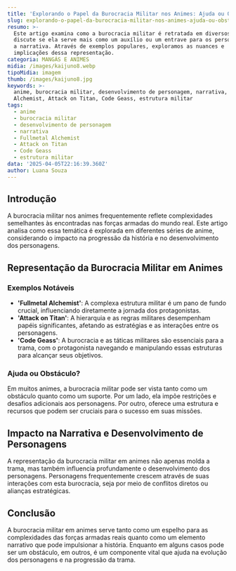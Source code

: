 ```yaml
---
title: 'Explorando o Papel da Burocracia Militar nos Animes: Ajuda ou Obstáculo?'
slug: explorando-o-papel-da-burocracia-militar-nos-animes-ajuda-ou-obstaculo
resumo: >-
  Este artigo examina como a burocracia militar é retratada em diversos animes e
  discute se ela serve mais como um auxílio ou um entrave para os personagens e
  a narrativa. Através de exemplos populares, exploramos as nuances e
  implicações dessa representação.
categoria: MANGÁS E ANIMES
midia: /images/kaijuno8.webp
tipoMidia: imagem
thumb: /images/kaijuno8.jpg
keywords: >-
  anime, burocracia militar, desenvolvimento de personagem, narrativa, Fullmetal
  Alchemist, Attack on Titan, Code Geass, estrutura militar
tags:
  - anime
  - burocracia militar
  - desenvolvimento de personagem
  - narrativa
  - Fullmetal Alchemist
  - Attack on Titan
  - Code Geass
  - estrutura militar
data: '2025-04-05T22:16:39.360Z'
author: Luana Souza
---
```


## Introdução
A burocracia militar nos animes frequentemente reflete complexidades semelhantes às encontradas nas forças armadas do mundo real. Este artigo analisa como essa temática é explorada em diferentes séries de anime, considerando o impacto na progressão da história e no desenvolvimento dos personagens.

## Representação da Burocracia Militar em Animes
### **Exemplos Notáveis**
- **'Fullmetal Alchemist'**: A complexa estrutura militar é um pano de fundo crucial, influenciando diretamente a jornada dos protagonistas.
- **'Attack on Titan'**: A hierarquia e as regras militares desempenham papéis significantes, afetando as estratégias e as interações entre os personagens.
- **'Code Geass'**: A burocracia e as táticas militares são essenciais para a trama, com o protagonista navegando e manipulando essas estruturas para alcançar seus objetivos.

### **Ajuda ou Obstáculo?**
Em muitos animes, a burocracia militar pode ser vista tanto como um obstáculo quanto como um suporte. Por um lado, ela impõe restrições e desafios adicionais aos personagens. Por outro, oferece uma estrutura e recursos que podem ser cruciais para o sucesso em suas missões.

## Impacto na Narrativa e Desenvolvimento de Personagens
A representação da burocracia militar em animes não apenas molda a trama, mas também influencia profundamente o desenvolvimento dos personagens. Personagens frequentemente crescem através de suas interações com esta burocracia, seja por meio de conflitos diretos ou alianças estratégicas.

## Conclusão
A burocracia militar em animes serve tanto como um espelho para as complexidades das forças armadas reais quanto como um elemento narrativo que pode impulsionar a história. Enquanto em alguns casos pode ser um obstáculo, em outros, é um componente vital que ajuda na evolução dos personagens e na progressão da trama.
